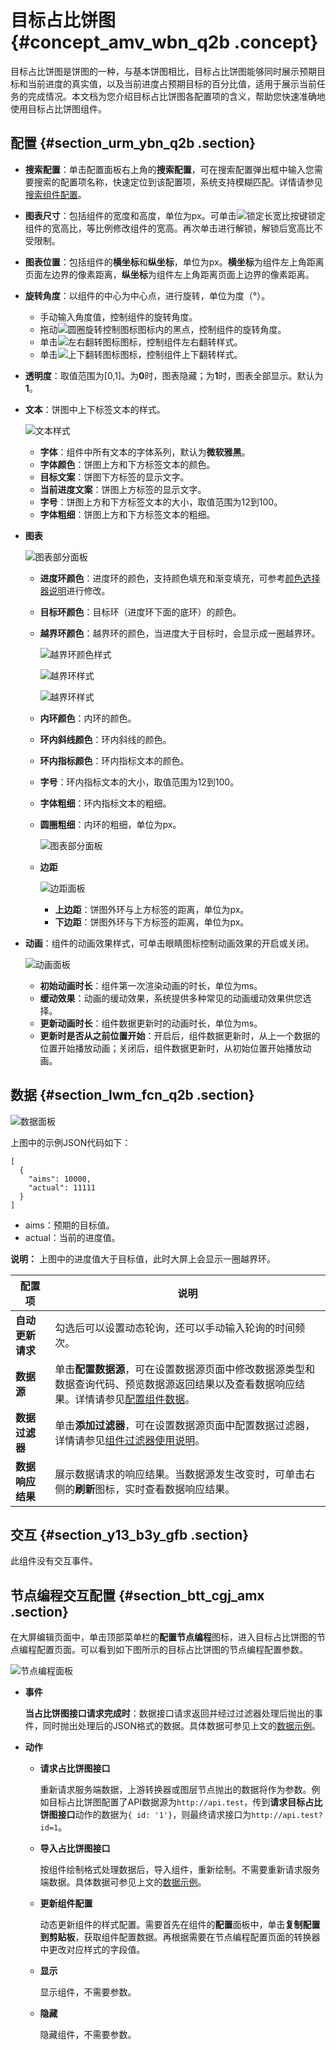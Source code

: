 # 目标占比饼图 {#concept_amv_wbn_q2b .concept}

目标占比饼图是饼图的一种，与基本饼图相比，目标占比饼图能够同时展示预期目标和当前进度的真实值，以及当前进度占预期目标的百分比值，适用于展示当前任务的完成情况。本文档为您介绍目标占比饼图各配置项的含义，帮助您快速准确地使用目标占比饼图组件。

## 配置 {#section_urm_ybn_q2b .section}

-   **搜索配置**：单击配置面板右上角的**搜索配置**，可在搜索配置弹出框中输入您需要搜索的配置项名称，快速定位到该配置项，系统支持模糊匹配。详情请参见[搜索组件配置](../cn.zh-CN/管理组件/搜索组件配置.md#)。
-   **图表尺寸**：包括组件的宽度和高度，单位为px。可单击![锁定长宽比按键](http://static-aliyun-doc.oss-cn-hangzhou.aliyuncs.com/assets/img/21818/156446985753660_zh-CN.png)锁定组件的宽高比，等比例修改组件的宽高。再次单击进行解锁，解锁后宽高比不受限制。
-   **图表位置**：包括组件的**横坐标**和**纵坐标**，单位为px。**横坐标**为组件左上角距离页面左边界的像素距离，**纵坐标**为组件左上角距离页面上边界的像素距离。
-   **旋转角度**：以组件的中心为中心点，进行旋转，单位为度（°）。
    -   手动输入角度值，控制组件的旋转角度。
    -   拖动![圆圈旋转控制图标](http://static-aliyun-doc.oss-cn-hangzhou.aliyuncs.com/assets/img/21818/156446985753668_zh-CN.png)图标内的黑点，控制组件的旋转角度。
    -   单击![左右翻转图标](http://static-aliyun-doc.oss-cn-hangzhou.aliyuncs.com/assets/img/21818/156446985753669_zh-CN.png)图标，控制组件左右翻转样式。
    -   单击![上下翻转图标](http://static-aliyun-doc.oss-cn-hangzhou.aliyuncs.com/assets/img/21818/156446985753670_zh-CN.png)图标，控制组件上下翻转样式。
-   **透明度**：取值范围为\[0,1\]。为**0**时，图表隐藏；为**1**时，图表全部显示。默认为**1**。
-   **文本**：饼图中上下标签文本的样式。

    ![文本样式](http://static-aliyun-doc.oss-cn-hangzhou.aliyuncs.com/assets/img/16970/15644698579455_zh-CN.png)

    -   **字体**：组件中所有文本的字体系列，默认为**微软雅黑**。
    -   **字体颜色**：饼图上方和下方标签文本的颜色。
    -   **目标文案**：饼图下方标签的显示文字。
    -   **当前进度文案**：饼图上方标签的显示文字。
    -   **字号**：饼图上方和下方标签文本的大小，取值范围为12到100。
    -   **字体粗细**：饼图上方和下方标签文本的粗细。
-   **图表**

    ![图表部分面板](http://static-aliyun-doc.oss-cn-hangzhou.aliyuncs.com/assets/img/16970/15644698589456_zh-CN.png)

    -   **进度环颜色**：进度环的颜色，支持颜色填充和渐变填充，可参考[颜色选择器说明](cn.zh-CN/组件指南/配置项说明.md#section_kdw_vj4_t2b)进行修改。
    -   **目标环颜色**：目标环（进度环下面的底环）的颜色。
    -   **越界环颜色**：越界环的颜色，当进度大于目标时，会显示成一圈越界环。

        ![越界环颜色样式](http://static-aliyun-doc.oss-cn-hangzhou.aliyuncs.com/assets/img/16970/15644698589457_zh-CN.png)

        ![越界环样式](http://static-aliyun-doc.oss-cn-hangzhou.aliyuncs.com/assets/img/16970/15644698589458_zh-CN.png)

        ![越界环样式](http://static-aliyun-doc.oss-cn-hangzhou.aliyuncs.com/assets/img/16970/15644698589459_zh-CN.png)

    -   **内环颜色**：内环的颜色。
    -   **环内斜线颜色**：环内斜线的颜色。
    -   **环内指标颜色**：环内指标文本的颜色。
    -   **字号**：环内指标文本的大小，取值范围为12到100。
    -   **字体粗细**：环内指标文本的粗细。
    -   **圆圈粗细**：内环的粗细，单位为px。

        ![图表部分面板](http://static-aliyun-doc.oss-cn-hangzhou.aliyuncs.com/assets/img/16970/15644698589461_zh-CN.png)

    -   **边距**

        ![边距面板](http://static-aliyun-doc.oss-cn-hangzhou.aliyuncs.com/assets/img/16970/15644698589462_zh-CN.png)

        -   **上边距**：饼图外环与上方标签的距离，单位为px。
        -   **下边距**：饼图外环与下方标签的距离，单位为px。
-   **动画**：组件的动画效果样式，可单击眼睛图标控制动画效果的开启或关闭。

    ![动画面板](http://static-aliyun-doc.oss-cn-hangzhou.aliyuncs.com/assets/img/16970/156446985914374_zh-CN.png)

    -   **初始动画时长**：组件第一次渲染动画的时长，单位为ms。
    -   **缓动效果**：动画的缓动效果，系统提供多种常见的动画缓动效果供您选择。
    -   **更新动画时长**：组件数据更新时的动画时长，单位为ms。
    -   **更新时是否从之前位置开始**：开启后，组件数据更新时，从上一个数据的位置开始播放动画；关闭后，组件数据更新时，从初始位置开始播放动画。

## 数据 {#section_lwm_fcn_q2b .section}

![数据面板](http://static-aliyun-doc.oss-cn-hangzhou.aliyuncs.com/assets/img/16970/15644698599463_zh-CN.png)

上图中的示例JSON代码如下：

``` {#codeblock_dhq_s6j_e2r}
[
  {
    "aims": 10000,
    "actual": 11111
  }
]
```

-   aims：预期的目标值。
-   actual：当前的进度值。

**说明：** 上图中的进度值大于目标值，此时大屏上会显示一圈越界环。

|配置项|说明|
|---|--|
|**自动更新请求**|勾选后可以设置动态轮询，还可以手动输入轮询的时间频次。|
|**数据源**|单击**配置数据源**，可在设置数据源页面中修改数据源类型和数据查询代码、预览数据源返回结果以及查看数据响应结果。详情请参见[配置组件数据](../cn.zh-CN/管理组件/配置组件数据.md#)。|
|**数据过滤器**|单击**添加过滤器**，可在设置数据源页面中配置数据过滤器，详情请参见[组件过滤器使用说明](../cn.zh-CN/管理组件/组件数据过滤器使用说明/使用方法.md#)。|
|**数据响应结果**|展示数据请求的响应结果。当数据源发生改变时，可单击右侧的**刷新**图标，实时查看数据响应结果。|

## 交互 {#section_y13_b3y_gfb .section}

此组件没有交互事件。

## 节点编程交互配置 {#section_btt_cgj_amx .section}

在大屏编辑页面中，单击顶部菜单栏的**配置节点编程**图标，进入目标占比饼图的节点编程配置页面。可以看到如下图所示的目标占比饼图的节点编程配置参数。

![节点编程面板](http://static-aliyun-doc.oss-cn-hangzhou.aliyuncs.com/assets/img/16970/156446985949136_zh-CN.png)

-   **事件** 

    **当占比饼图接口请求完成时**：数据接口请求返回并经过过滤器处理后抛出的事件，同时抛出处理后的JSON格式的数据。具体数据可参见上文的[数据示例](#)。

-   **动作** 
    -   **请求占比饼图接口** 

        重新请求服务端数据，上游转换器或图层节点抛出的数据将作为参数。例如目标占比饼图配置了API数据源为`http://api.test`，传到**请求目标占比饼图接口**动作的数据为`{ id: '1'}`，则最终请求接口为`http://api.test?id=1`。

    -   **导入占比饼图接口** 

        按组件绘制格式处理数据后，导入组件，重新绘制。不需要重新请求服务端数据。具体数据可参见上文的[数据示例](#)。

    -   **更新组件配置** 

        动态更新组件的样式配置。需要首先在组件的**配置**面板中，单击**复制配置到剪贴板**，获取组件配置数据。再根据需要在节点编程配置页面的转换器中更改对应样式的字段值。

    -   **显示** 

        显示组件，不需要参数。

    -   **隐藏** 

        隐藏组件，不需要参数。


